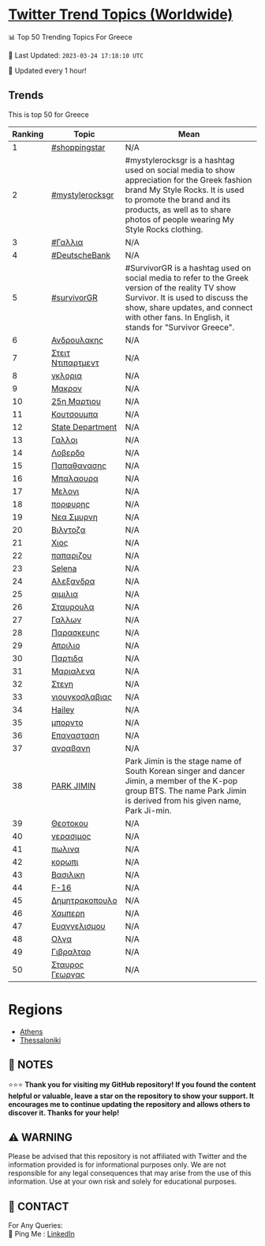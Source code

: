 [Twitter Trend Topics (Worldwide)](https://github.com/ErcinDedeoglu/Twitter-Trend-Topics)
==========


📊 Top 50 Trending Topics For Greece

📆 Last Updated: `2023-03-24 17:18:10 UTC`

🔧 Updated every 1 hour!


## Trends

This is top 50 for Greece

| Ranking | Topic | Mean |
| ------- | ------------ | ------------ |
| 1 | [#shoppingstar](http://twitter.com/search?q=%23shoppingstar) | N/A |
| 2 | [#mystylerocksgr](http://twitter.com/search?q=%23mystylerocksgr) | #mystylerocksgr is a hashtag used on social media to show appreciation for the Greek fashion brand My Style Rocks. It is used to promote the brand and its products, as well as to share photos of people wearing My Style Rocks clothing. |
| 3 | [#Γαλλια](http://twitter.com/search?q=%23%ce%93%ce%b1%ce%bb%ce%bb%ce%b9%ce%b1) | N/A |
| 4 | [#DeutscheBank](http://twitter.com/search?q=%23DeutscheBank) | N/A |
| 5 | [#survivorGR](http://twitter.com/search?q=%23survivorGR) | #SurvivorGR is a hashtag used on social media to refer to the Greek version of the reality TV show Survivor. It is used to discuss the show, share updates, and connect with other fans. In English, it stands for "Survivor Greece". |
| 6 | [Ανδρουλακης](http://twitter.com/search?q=%ce%91%ce%bd%ce%b4%cf%81%ce%bf%cf%85%ce%bb%ce%b1%ce%ba%ce%b7%cf%82) | N/A |
| 7 | [Στειτ Ντιπαρτμεντ](http://twitter.com/search?q=%ce%a3%cf%84%ce%b5%ce%b9%cf%84+%ce%9d%cf%84%ce%b9%cf%80%ce%b1%cf%81%cf%84%ce%bc%ce%b5%ce%bd%cf%84) | N/A |
| 8 | [γκλορια](http://twitter.com/search?q=%ce%b3%ce%ba%ce%bb%ce%bf%cf%81%ce%b9%ce%b1) | N/A |
| 9 | [Μακρον](http://twitter.com/search?q=%ce%9c%ce%b1%ce%ba%cf%81%ce%bf%ce%bd) | N/A |
| 10 | [25η Μαρτιου](http://twitter.com/search?q=25%ce%b7+%ce%9c%ce%b1%cf%81%cf%84%ce%b9%ce%bf%cf%85) | N/A |
| 11 | [Κουτσουμπα](http://twitter.com/search?q=%ce%9a%ce%bf%cf%85%cf%84%cf%83%ce%bf%cf%85%ce%bc%cf%80%ce%b1) | N/A |
| 12 | [State Department](http://twitter.com/search?q=State+Department) | N/A |
| 13 | [Γαλλοι](http://twitter.com/search?q=%ce%93%ce%b1%ce%bb%ce%bb%ce%bf%ce%b9) | N/A |
| 14 | [Λοβερδο](http://twitter.com/search?q=%ce%9b%ce%bf%ce%b2%ce%b5%cf%81%ce%b4%ce%bf) | N/A |
| 15 | [Παπαθανασης](http://twitter.com/search?q=%ce%a0%ce%b1%cf%80%ce%b1%ce%b8%ce%b1%ce%bd%ce%b1%cf%83%ce%b7%cf%82) | N/A |
| 16 | [Μπαλαουρα](http://twitter.com/search?q=%ce%9c%cf%80%ce%b1%ce%bb%ce%b1%ce%bf%cf%85%cf%81%ce%b1) | N/A |
| 17 | [Μελονι](http://twitter.com/search?q=%ce%9c%ce%b5%ce%bb%ce%bf%ce%bd%ce%b9) | N/A |
| 18 | [πορφυρης](http://twitter.com/search?q=%cf%80%ce%bf%cf%81%cf%86%cf%85%cf%81%ce%b7%cf%82) | N/A |
| 19 | [Νεα Σμυρνη](http://twitter.com/search?q=%ce%9d%ce%b5%ce%b1+%ce%a3%ce%bc%cf%85%cf%81%ce%bd%ce%b7) | N/A |
| 20 | [Βιλντοζα](http://twitter.com/search?q=%ce%92%ce%b9%ce%bb%ce%bd%cf%84%ce%bf%ce%b6%ce%b1) | N/A |
| 21 | [Χιος](http://twitter.com/search?q=%ce%a7%ce%b9%ce%bf%cf%82) | N/A |
| 22 | [παπαριζου](http://twitter.com/search?q=%cf%80%ce%b1%cf%80%ce%b1%cf%81%ce%b9%ce%b6%ce%bf%cf%85) | N/A |
| 23 | [Selena](http://twitter.com/search?q=Selena) | N/A |
| 24 | [Αλεξανδρα](http://twitter.com/search?q=%ce%91%ce%bb%ce%b5%ce%be%ce%b1%ce%bd%ce%b4%cf%81%ce%b1) | N/A |
| 25 | [αιμιλια](http://twitter.com/search?q=%ce%b1%ce%b9%ce%bc%ce%b9%ce%bb%ce%b9%ce%b1) | N/A |
| 26 | [Σταυρουλα](http://twitter.com/search?q=%ce%a3%cf%84%ce%b1%cf%85%cf%81%ce%bf%cf%85%ce%bb%ce%b1) | N/A |
| 27 | [Γαλλων](http://twitter.com/search?q=%ce%93%ce%b1%ce%bb%ce%bb%cf%89%ce%bd) | N/A |
| 28 | [Παρασκευης](http://twitter.com/search?q=%ce%a0%ce%b1%cf%81%ce%b1%cf%83%ce%ba%ce%b5%cf%85%ce%b7%cf%82) | N/A |
| 29 | [Απριλιο](http://twitter.com/search?q=%ce%91%cf%80%cf%81%ce%b9%ce%bb%ce%b9%ce%bf) | N/A |
| 30 | [Παρτιδα](http://twitter.com/search?q=%ce%a0%ce%b1%cf%81%cf%84%ce%b9%ce%b4%ce%b1) | N/A |
| 31 | [Μαριαλενα](http://twitter.com/search?q=%ce%9c%ce%b1%cf%81%ce%b9%ce%b1%ce%bb%ce%b5%ce%bd%ce%b1) | N/A |
| 32 | [Στεγη](http://twitter.com/search?q=%ce%a3%cf%84%ce%b5%ce%b3%ce%b7) | N/A |
| 33 | [γιουγκοσλαβιας](http://twitter.com/search?q=%ce%b3%ce%b9%ce%bf%cf%85%ce%b3%ce%ba%ce%bf%cf%83%ce%bb%ce%b1%ce%b2%ce%b9%ce%b1%cf%82) | N/A |
| 34 | [Hailey](http://twitter.com/search?q=Hailey) | N/A |
| 35 | [μπορντο](http://twitter.com/search?q=%ce%bc%cf%80%ce%bf%cf%81%ce%bd%cf%84%ce%bf) | N/A |
| 36 | [Επανασταση](http://twitter.com/search?q=%ce%95%cf%80%ce%b1%ce%bd%ce%b1%cf%83%cf%84%ce%b1%cf%83%ce%b7) | N/A |
| 37 | [αγραβανη](http://twitter.com/search?q=%ce%b1%ce%b3%cf%81%ce%b1%ce%b2%ce%b1%ce%bd%ce%b7) | N/A |
| 38 | [PARK JIMIN](http://twitter.com/search?q=PARK+JIMIN) | Park Jimin is the stage name of South Korean singer and dancer Jimin, a member of the K-pop group BTS. The name Park Jimin is derived from his given name, Park Ji-min. |
| 39 | [Θεοτοκου](http://twitter.com/search?q=%ce%98%ce%b5%ce%bf%cf%84%ce%bf%ce%ba%ce%bf%cf%85) | N/A |
| 40 | [γερασιμος](http://twitter.com/search?q=%ce%b3%ce%b5%cf%81%ce%b1%cf%83%ce%b9%ce%bc%ce%bf%cf%82) | N/A |
| 41 | [πωλινα](http://twitter.com/search?q=%cf%80%cf%89%ce%bb%ce%b9%ce%bd%ce%b1) | N/A |
| 42 | [κορωπι](http://twitter.com/search?q=%ce%ba%ce%bf%cf%81%cf%89%cf%80%ce%b9) | N/A |
| 43 | [Βασιλικη](http://twitter.com/search?q=%ce%92%ce%b1%cf%83%ce%b9%ce%bb%ce%b9%ce%ba%ce%b7) | N/A |
| 44 | [F-16](http://twitter.com/search?q=F-16) | N/A |
| 45 | [Δημητρακοπουλο](http://twitter.com/search?q=%ce%94%ce%b7%ce%bc%ce%b7%cf%84%cf%81%ce%b1%ce%ba%ce%bf%cf%80%ce%bf%cf%85%ce%bb%ce%bf) | N/A |
| 46 | [Χαμπερη](http://twitter.com/search?q=%ce%a7%ce%b1%ce%bc%cf%80%ce%b5%cf%81%ce%b7) | N/A |
| 47 | [Ευαγγελισμου](http://twitter.com/search?q=%ce%95%cf%85%ce%b1%ce%b3%ce%b3%ce%b5%ce%bb%ce%b9%cf%83%ce%bc%ce%bf%cf%85) | N/A |
| 48 | [Ολγα](http://twitter.com/search?q=%ce%9f%ce%bb%ce%b3%ce%b1) | N/A |
| 49 | [Γιβραλταρ](http://twitter.com/search?q=%ce%93%ce%b9%ce%b2%cf%81%ce%b1%ce%bb%cf%84%ce%b1%cf%81) | N/A |
| 50 | [Σταυρος Γεωργας](http://twitter.com/search?q=%ce%a3%cf%84%ce%b1%cf%85%cf%81%ce%bf%cf%82+%ce%93%ce%b5%cf%89%cf%81%ce%b3%ce%b1%cf%82) | N/A |



# Regions

* [Athens](</Greece/Athens.md>)
* [Thessaloniki](</Greece/Thessaloniki.md>)



## 📝 NOTES

⭐⭐⭐ **Thank you for visiting my GitHub repository! If you found the content helpful or valuable, leave a star on the repository to show your support. It encourages me to continue updating the repository and allows others to discover it. Thanks for your help!**


## ⚠️ WARNING

Please be advised that this repository is not affiliated with Twitter and the information provided is for informational purposes only. We are not responsible for any legal consequences that may arise from the use of this information. Use at your own risk and solely for educational purposes.


## 📨 CONTACT

 For Any Queries:  
            🏓 Ping Me : [LinkedIn](https://www.linkedin.com/in/ercindedeoglu/)

